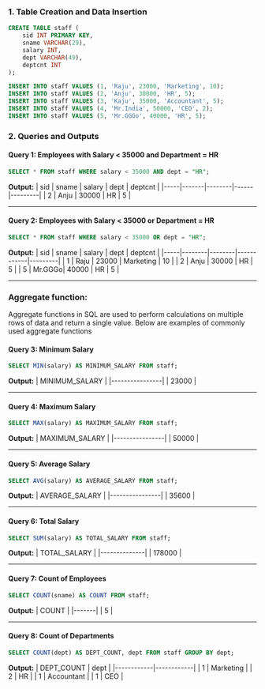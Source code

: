 

### 1. Table Creation and Data Insertion
```sql
CREATE TABLE staff (
    sid INT PRIMARY KEY,
    sname VARCHAR(29),
    salary INT,
    dept VARCHAR(49),
    deptcnt INT
);

INSERT INTO staff VALUES (1, 'Raju', 23000, 'Marketing', 10);
INSERT INTO staff VALUES (2, 'Anju', 30000, 'HR', 5);
INSERT INTO staff VALUES (3, 'Kaju', 35000, 'Accountant', 5);
INSERT INTO staff VALUES (4, 'Mr.India', 50000, 'CEO', 2);
INSERT INTO staff VALUES (5, 'Mr.GGGo', 40000, 'HR', 5);
```

### 2. Queries and Outputs

#### Query 1: Employees with Salary < 35000 and Department = HR
```sql
SELECT * FROM staff WHERE salary < 35000 AND dept = "HR";
```
**Output:**
| sid | sname | salary | dept | deptcnt |
|-----|-------|--------|------|---------|
| 2   | Anju  | 30000  | HR   | 5       |

---

#### Query 2: Employees with Salary < 35000 or Department = HR
```sql
SELECT * FROM staff WHERE salary < 35000 OR dept = "HR";
```
**Output:**
| sid | sname  | salary | dept       | deptcnt |
|-----|--------|--------|------------|---------|
| 1   | Raju   | 23000  | Marketing  | 10      |
| 2   | Anju   | 30000  | HR         | 5       |
| 5   | Mr.GGGo| 40000  | HR         | 5       |

---

### Aggregate function:
  Aggregate functions in SQL are used to perform calculations on multiple rows of data and return a single value. Below are examples of commonly used aggregate functions
#### Query 3: Minimum Salary
```sql
SELECT MIN(salary) AS MINIMUM_SALARY FROM staff;
```
**Output:**
| MINIMUM_SALARY |
|----------------|
| 23000          |

---

#### Query 4: Maximum Salary
```sql
SELECT MAX(salary) AS MAXIMUM_SALARY FROM staff;
```
**Output:**
| MAXIMUM_SALARY |
|----------------|
| 50000          |

---

#### Query 5: Average Salary
```sql
SELECT AVG(salary) AS AVERAGE_SALARY FROM staff;
```
**Output:**
| AVERAGE_SALARY |
|----------------|
| 35600          |

---

#### Query 6: Total Salary
```sql
SELECT SUM(salary) AS TOTAL_SALARY FROM staff;
```
**Output:**
| TOTAL_SALARY |
|--------------|
| 178000       |

---

#### Query 7: Count of Employees
```sql
SELECT COUNT(sname) AS COUNT FROM staff;
```
**Output:**
| COUNT |
|-------|
| 5     |

---

#### Query 8: Count of Departments
```sql
SELECT COUNT(dept) AS DEPT_COUNT, dept FROM staff GROUP BY dept;
```
**Output:**
| DEPT_COUNT | dept       |
|------------|------------|
| 1          | Marketing  |
| 2          | HR         |
| 1          | Accountant |
| 1          | CEO        |
